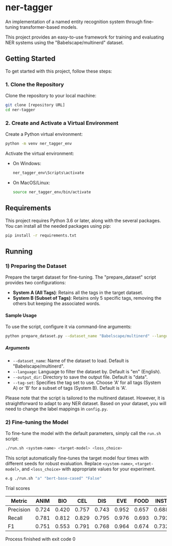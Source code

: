 
# ner-tagger
An implementation of a named entity recognition system through fine-tuning transformer-based models.

This project provides an easy-to-use framework for training and evaluating NER systems using the "Babelscape/multinerd" dataset. 


## Getting Started

To get started with this project, follow these steps:

### 1. Clone the Repository

Clone the repository to your local machine:

```bash
git clone [repository URL]
cd ner-tagger
```

### 2. Create and Activate a Virtual Environment

Create a Python virtual environment:

```bash
python -m venv ner_tagger_env
```
Activate the virtual environment:
- On Windows:
  ```bash
  ner_tagger_env\Scripts\activate
  ```
- On MacOS/Linux:
  ```bash
  source ner_tagger_env/bin/activate
  ```

## Requirements

This project requires Python 3.6 or later, along with the several packages.
You can install all the needed packages using pip:

```bash
pip install -r requirements.txt
```

## Running

### 1) Preparing the Dataset

Prepare the target dataset for fine-tuning. The "prepare_dataset" script provides two configurations:

- **System A (All Tags)**: Retains all the tags in the target dataset.
- **System B (Subset of Tags)**: Retains only 5 specific tags, removing the others but keeping the associated words.

#### Sample Usage

To use the script, configure it via command-line arguments:

```bash
python prepare_dataset.py --dataset_name "Babelscape/multinerd" --language "en" --output_dir "data" --tag-set "A"
```

##### Arguments

- `--dataset_name`: Name of the dataset to load. Default is "Babelscape/multinerd".
- `--language`: Language to filter the dataset by. Default is "en" (English).
- `--output_dir`: Directory to save the output file. Default is "data".
- `--tag-set`: Specifies the tag set to use. Choose 'A' for all tags (System A) or 'B' for a subset of tags (System B). Default is 'A'.

Please note that the script is tailored to the multinerd dataset. However, it is straightforward to adapt to any NER dataset. Based on your dataset, you will need to change the label mappings in `config.py`.

### 2) Fine-tuning the Model

To fine-tune the model with the default parameters, simply call the `run.sh` script:

```bash
./run.sh <system-name> <target-model> <loss_choice>
```
This script automatically fine-tunes the target model four times  with different seeds for robust evaluation. Replace `<system-name>`, `<target-model>`, and `<loss_choice>` with appropriate values for your experiment.
```bash
e.g ./run.sh "a" "bert-base-cased" "False"
```

Trial scores

| Metric | ANIM | BIO | CEL | DIS | EVE | FOOD | INST | LOC | MEDIA | MYTH | ORG | PER | PLANT | TIME | VEHI | overall |
| --- | --- | --- | --- | --- | --- | --- | --- | --- | --- | --- | --- | --- | --- | --- | --- | --- |
| Precision | 0.724 | 0.420 | 0.757 | 0.743 | 0.952 | 0.657 | 0.688 | 0.995 | 0.954 | 0.771 | 0.977 | 0.993 | 0.631 | 0.826 | 0.829 | 0.939 |
| Recall | 0.781 | 0.812 | 0.829 | 0.795 | 0.976 | 0.693 | 0.792 | 0.994 | 0.974 | 0.828 | 0.984 | 0.995 | 0.738 | 0.839 | 0.906 | 0.955 |
| F1 | 0.751 | 0.553 | 0.791 | 0.768 | 0.964 | 0.674 | 0.732 | 0.995 | 0.964 | 0.798 | 0.981 | 0.994 | 0.680 | 0.833 | 0.866 | 0.947 |
Process finished with exit code 0
